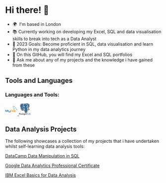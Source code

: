 Hi there! 👋
===================================

*   🌍  I'm based in London
*   📚  Currently working on developing my Excel, SQL and data visualisation skills to break into tech as a Data Analyst
*   🎯 2023 Goals: Become proficient in SQL, data visualisation and learn Python in my data analytics journey
*   🌱 On this GitHub, you will find my Excel and SQL portfolios 
*   💬 Ask me about any of my projects and the knowledge i have gained from these

## Tools and Languages
<h3 align="left">Languages and Tools:</h3>
<p align="left"> <a href="https://www.mysql.com/" target="_blank" rel="noreferrer"> <img src="https://raw.githubusercontent.com/devicons/devicon/master/icons/mysql/mysql-original-wordmark.svg" alt="mysql" width="40" height="40"/> </a> <a href="https://www.postgresql.org" target="_blank" rel="noreferrer"> <img src="https://raw.githubusercontent.com/devicons/devicon/master/icons/postgresql/postgresql-original-wordmark.svg" alt="postgresql" width="40" height="40"/> </a> </p>

## Data Analysis Projects
The following showcases a collection of my projects that i have undertaken whilst self-learning data analysis tools:

[DataCamp Data Manipulation in SQL](https://github.com/Rasihha/DataCamp-Data-Manipulation-in-SQL.git)

[Google Data Analytics Professional Certificate](https://github.com/Rasihha/Google-Data-Analytics-Professional-Certificate.git)

[IBM Excel Basics for Data Analysis](https://github.com/Rasihha/IBM_Excel_Basics_For_Data_Analysis.git)
            
